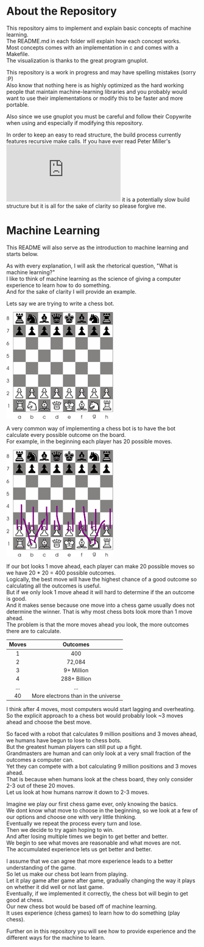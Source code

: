 # About the Repository

This repository aims to implement and explain basic concepts of machine learning.  
The README.md in each folder will explain how each concept works.  
Most concepts comes with an implementation in c and comes with a Makefile.  
The visualization is thanks to the great program gnuplot.  

This repository is a work in progress and may have spelling mistakes (sorry :P)  
Also know that nothing here is as highly optimized as the hard working people
  that maintain machine-learning libraries and you probably would want to use
  their implementations or modify this to be faster and more portable.

Also since we use gnuplot you must be careful and follow their Copywrite when using and
especially if modifying this repository.

In order to keep an easy to read structure, the build process currently features 
recursive make calls. If you have ever read Peter Miller's ![paper](http://aegis.sourceforge.net/auug97.pdf)
it is a potentially slow build structure but it is all for the sake of clarity so please forgive me.

# Machine Learning

This README will also serve as the introduction to machine learning and starts below.

As with every explanation, I will ask the rhetorical question, "What is machine learning?"  
I like to think of machine learning as the science of giving a computer experience to learn how to do something.  
And for the sake of clarity I will provide an example.  

Lets say we are trying to write a chess bot.  

![image not found](images/blankboard.png)

A very common way of implementing a chess bot is to have the bot calculate every possible outcome on the board.  
For example, in the beginning each player has 20 possible moves.  

![image not found](images/twentyboard.png)

If our bot looks 1 move ahead, each player can make 20 possible moves so we have 20 * 20 = 400 possible outcomes.  
Logically, the best move will have the highest chance of a good outcome so calculating all the outcomes is useful.  
But if we only look 1 move ahead it will hard to determine if the an outcome is good.  
And it makes sense because one move into a chess game usually does not determine the winner.
That is why most chess bots look more than 1 move ahead.  
The problem is that the more moves ahead you look, the more outcomes there are to calculate.  

| Moves |  Outcomes  |
|:-----:|:----------:|
|   1   |     400    |
|   2   |   72,084   |
|   3   | 9+ Million |
|   4   |288+ Billion|
|  ...  |     ...    |
|   40  |More electrons than in the universe|

I think after 4 moves, most computers would start lagging and overheating.  
So the explicit approach to a chess bot would probably look ~3 moves ahead and choose the best move.  

So faced with a robot that calculates 9 million positions and 3 moves ahead, we humans have begun to lose to chess bots.  
But the greatest human players can still put up a fight.  
Grandmasters are human and can only look at a very small fraction of the outcomes a computer can.  
Yet they can compete with a bot calculating 9 million positions and 3 moves ahead.  
That is because when humans look at the chess board, they only consider 2-3 out of these 20 moves.  
Let us look at how humans narrow it down to 2-3 moves.  

Imagine we play our first chess game ever, only knowing the basics.  
We dont know what move to choose in the beginning, so we look at a few of our options and choose one with very little thinking.  
Eventually we repeat the process every turn and lose.  
Then we decide to try again hoping to win.  
And after losing multiple times we begin to get better and better.  
We begin to see what moves are reasonable and what moves are not.  
The accumulated experience lets us get better and better.  

I assume that we can agree that more experience leads to a better understanding of the game.  
So let us make our chess bot learn from playing.  
Let it play game after game after game, gradually changing the way it plays on whether it did well or not last game.  
Eventually, if we implemented it correctly, the chess bot will begin to get good at chess.  
Our new chess bot would be based off of machine learning.  
It uses experience (chess games) to learn how to do something (play chess).  

Further on in this repository you will see how to provide experience and the different ways for the machine to learn.  
